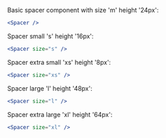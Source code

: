 Basic spacer component with size 'm' height '24px':

```jsx
<Spacer />
```

Spacer small 's' height '16px':

```jsx
<Spacer size="s" />
```

Spacer extra small 'xs' height '8px':

```jsx
<Spacer size="xs" />
```

Spacer large 'l' height '48px':

```jsx
<Spacer size="l" />
```

Spacer extra large 'xl' height '64px':

```jsx
<Spacer size="xl" />
```
